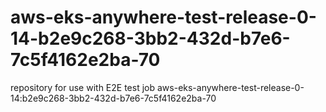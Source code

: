# aws-eks-anywhere-test-release-0-14-b2e9c268-3bb2-432d-b7e6-7c5f4162e2ba-70
repository for use with E2E test job aws-eks-anywhere-test-release-0-14:b2e9c268-3bb2-432d-b7e6-7c5f4162e2ba-70
